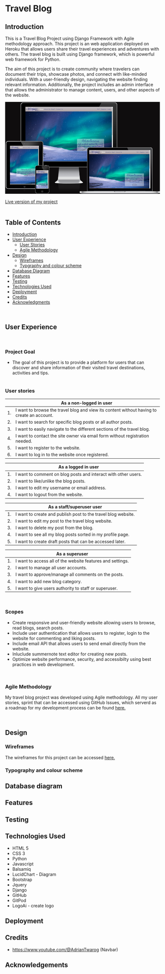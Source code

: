 # Travel Blog

## Introduction

This is a Travel Blog Project using Django Framework with Agile methodology approach.
This project is an web application deployed on Heroku that allows users share their travel experiences and adventures with others.
The travel blog is built using Django framework, which is powerful web framework for Python.

The aim of this project is to create community where travelers can document their trips, showcase photos, and connect with like-minded individuals. With a user-friendly design, navigating the website finding relevant information.
Additionally, the project includes an admin interface that allows the administrator to manage content, users, and other aspects of the website.

<p align="center">
<img src="./assets/other/responsive-image.png">
</p>

[Live version of my project](https://adventurous-blog.herokuapp.com/)
<br><br>

## Table of Contents

- [Introduction](#travel-blog)
- [User Experience](#user-experience)
    - [User Stories](#user-stories)
    - [Agile Methodology](#agile-methodology)
- [Design](#design)
    - [Wireframes](#wireframes)
    - [Typgraphy and colour scheme](#typography-and-colour-scheme)
- [Database Diagram](#database-diagram)
- [Features](#features)
- [Testing](#testing)
- [Technologies Used](#technologies-used)
- [Deployment](#deployment)
- [Credits](#credits)
- [Acknowledgments](#acknowledgements)        
    
<br>

## User Experience
<br>

### Project Goal

* The goal of this project is to provide a platform for users that can discover and share information of their visited travel destinations, activities and tips.
<br><br>

### User stories

|  | As a non-logged in user |
| --- | --- |
| 1. | I want to browse the travel blog and view its content without having to create an account. |
| 2. | I want to search for specific blog posts or all author posts. |
| 3. | I want to easily navigate to the different sections of the travel blog. |
| 4. | I want to contact the site owner via email form without registration needed. |
| 5. | I want to register to the website.  |
| 6. | I want to log in to the website once registered.  |

|  | As a logged in user |
| --- | --- |
| 1. | I want to comment on blog posts and interact with other users. |
| 2. | I want to like/unlike the blog posts. |
| 3. | I want to edit my username or email address. |
| 4. | I want to logout from the website. |

|  | As a staff/superuser user |
| --- | --- |
| 1. | I want to create and publish post to the travel blog website. |
| 2. | I want to edit my post to the travel blog website. |
| 3. | I want to delete my post from the blog. |
| 4. | I want to see all my blog posts sorted in my profile page. |
| 5. | I want to create draft posts that can be accessed later. |

|  | As a superuser |
| --- | --- |
| 1. | I want to access all of the website features and settings. |
| 2. | I want to manage all user accounts. |
| 3. | I want to approve/manage all comments on the posts. |
| 4. | I want to add new blog category. |
| 5. | I want to give users authority to staff or superuser. |

<br>

### Scopes

* Create responsive and user-friendly website allowing users to browse, read blogs, search posts.
* Include user authentication that allows users to register, login to the website for commenting and liking posts.
* Include email API that allows users to send email directly from the website.
* Inluclude summernote text editor for creating new posts.
* Optimize website performance, security, and accessibilty using best practices in web development.

<br>

### Agile Methodology

My travel blog project was developed using Agile methodology. 
All my user stories, sprint that can be accessed using GitHub Issues, which serverd as a roadmap for my development process can be found [here.](https://github.com/MichalPokojny/CI_project_4_travel_blog/issues?q=is%3Aissue+is%3Aclosed)

<br>

## Design

### Wireframes

The wireframes for this project can be accessed [here.](./WIREFRAMES.md)

### Typography and colour scheme

## Database diagram

## Features

## Testing

## Technologies Used
- HTML 5
- CSS 3
- Python
- Javascript
- Balsamiq
- LucidChart - Diagram
- Bootstrap
- Jquery
- Django
- GitHub
- GitPod
- LogoAi - create logo


## Deployment

## Credits
- https://www.youtube.com/@AdrianTwarog (Navbar)

## Acknowledgements
